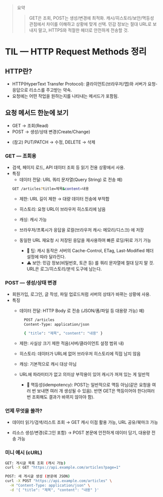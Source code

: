 > 요약
>> GET은 조회, POST는 생성/변경에 최적화.
>> 캐시/히스토리/보안/멱등성 관점에서 차이를 이해하고 상황에 맞게 선택.
>> 민감 정보는 절대 URL로 보내지 말고, HTTPS와 적절한 헤더로 안전하게 전송할 것.

# TIL — HTTP Request Methods 정리

## HTTP란?

- HTTP(HyperText Transfer Protocol): 클라이언트(브라우저/앱)와 서버가 요청-응답으로 리소스를 주고받는 약속.
- 요청에는 어떤 작업을 원하는지를 나타내는 메서드가 포함됨.

## 요청 메서드 한눈에 보기

- GET → 조회(Read)
- POST → 생성/상태 변경(Create/Change)

* (참고) PUT/PATCH → 수정, DELETE → 삭제

### GET — 조회용

- 검색, 페이지 로드, API 데이터 조회 등 읽기 전용 상황에서 사용.
- 특징
  - 데이터 전달: URL 쿼리 문자열(Query String) 로 전송
  예)
  ```bash
  GET /articles?title=제목&content=내용
  ```
  - 제한: URL 길이 제한 → 대량 데이터 전송에 부적합
  - 히스토리: 요청 URL이 브라우저 히스토리에 남음
  - 캐싱: 캐시 가능

  - 브라우저/프록시가 응답을 로컬(브라우저 캐시: 메모리/디스크) 에 저장
  - 동일한 URL 재요청 시 저장된 응답을 재사용하여 빠른 로딩/뒤로 가기 가능

    - 🔎 팁: 캐시 동작은 서버의 Cache-Control, ETag, Last-Modified 헤더 설정에 따라 달라진다.
    - ⚠️ 보안: 민감 정보(비밀번호, 토큰 등) 를 쿼리 문자열에 절대 담지 말 것. URL은 로그/히스토리/분석 도구에 남는다.

### POST — 생성/상태 변경

- 회원가입, 로그인, 글 작성, 파일 업로드처럼 서버의 상태가 바뀌는 상황에 사용.
- 특징
  - 데이터 전달: HTTP Body 로 전송 (JSON/폼/파일 등 대용량 가능)
    예)
    ```bash
      POST /articles
      Content-Type: application/json

      { "title": "제목", "content": "내용" }
    ```

  - 제한: 사실상 크기 제한 적음(서버/클라이언트 설정 범위 내)
  - 히스토리: 데이터가 URL에 없어 브라우저 히스토리에 직접 남지 않음
  - 캐싱: 기본적으로 캐시 대상 아님
  - URL에 파라미터가 없고 의미상 부작용이 있어 캐시가 꺼져 있는 게 일반적

    - 🧪 멱등성(idempotency): POST는 일반적으로 멱등 아님(같은 요청을 여러 번 보내면 여러 개 생성될 수 있음). 반면 GET은 멱등이어야 한다(여러 번 조회해도 결과가 바뀌지 않아야 함).

### 언제 무엇을 쓸까?

- 데이터 읽기/검색/리스트 조회 → GET
  캐시 이점 활용 가능, URL 공유/북마크 가능

- 리소스 생성/변경(로그인 포함) → POST
  본문에 안전하게 데이터 담기, 대용량 전송 가능

### 미니 예시 (cURL)
```bash
GET: 게시글 목록 조회 (캐시 가능)
curl -X GET "https://api.example.com/articles?page=1"

POST: 새 게시글 생성 (본문에 JSON)
curl -X POST "https://api.example.com/articles" \
  -H "Content-Type: application/json" \
  -d '{ "title": "제목", "content": "내용" }'
```